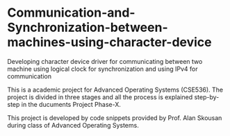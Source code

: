 # Communication-and-Synchronization-between-machines-using-character-device
Developing character device driver for communicating between two machine using logical clock for synchronization and using IPv4 for communication

This is a academic project for Advanced Operating Systems (CSE536). The project is divided in three stages and all the process is explained step-by-step in the ducuments Project Phase-X.

This project is developed by code snippets provided by Prof. Alan Skousan during class of Advanced Operating Systems. 
